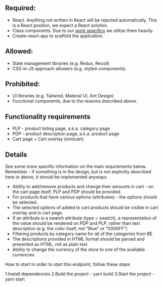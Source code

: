 ## Required:

- React. Anything not written in React will be rejected automatically. This is a React position, we expect a React solution.
- Class components. Due to our [work specifics]([https://docs.scandipwa.com/stack/override-mechanism/extending-javascript](https://docs.scandipwa.com/developing-with-scandi/override-mechanism/extending-javascript)) we utilize them heavily.
- Create-react-app to scaffold the application.

## Allowed:

- State management libraries (e.g. Redux, Recoil)
- CSS-in-JS approach allowers (e.g. styled-components)

## Prohibited:

- UI libraries (e.g. Tailwind, Material UI, Ant Design)
- Functional components, due to the reasons described above.

## Functionality requirements

- PLP - product listing page, a.k.a. category page
- PDP - product description page, a.k.a. product page
- Cart page + Cart overlay (minicart)

## Details

See some more specific information on the main requirements below. Remember - if something is in the design, but is not explicitly described here or above, it should be implemented anyways.

- Ability to add/remove products and change their amounts in cart - on the cart page itself, PLP and PDP should be provided.
- For products that have various options (attributes) - the options should be selected.
- The selected options of added to cart products should be visible in cart overlay and in cart page.
- If an attribute is a swatch attribute (type = swatch), a representation of the value should be rendered on PDP and PLP, rather than text description (e.g. the color itself, not "Blue" or "0000FF")
- Filtering products by category name for all of the categories from BE
- The descriptions provided in HTML format should be parsed and presented as HTML, not as plain text
- Ability to change the currency of the store to one of the available currencies

How to start
In order to start this endpoint, follow these steps

1.Install dependencies
2.Build the project - yarn build
3.Start the project - yarn start